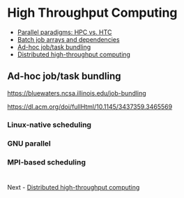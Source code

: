 # High Throughput Computing

- [Parallel paradigms: HPC vs. HTC](PARALLEL.md)
- [Batch job arrays and dependencies](ARRAYS.md)
- [Ad-hoc job/task bundling](BUNDLING.md)
- [Distributed high-throughput computing](DHTC.md)

## Ad-hoc job/task bundling

https://bluewaters.ncsa.illinois.edu/job-bundling

https://dl.acm.org/doi/fullHtml/10.1145/3437359.3465569

### Linux-native scheduling

### GNU parallel

### MPI-based scheduling

#

Next - [Distributed high-throughput computing](DHTC.md)
